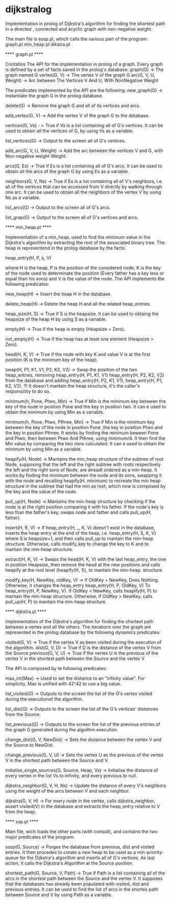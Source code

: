dijkstralog
===========

Implementation in prolog of Dijkstra's algorithm for finding the shortest path in a directed , connected and acyclic graph with non-negative weight.


The main file is sssp.pl, which calls the various part of the program:
graph.pl
min_heap.pl
dikstra.pl




****  graph.pl  ****

Contatins The API for the implementation in prolog of a graph.
Every graph is defined by a set of facts saved in the prolog's
database:
graph(G) -> The graph named G
vertex(G, V) -> The vertex V of the graph G
arc(G, V, U, Weight) -> Arc between The Vertices V And U, With
			NonNegative Weight

The predicates implemented by the API are the following:
new_graph(G)  ->  Instantiate the graph G in the prolog database.

delete(G)  -> Remove the graph G and all of its vertices and arcs.

add_vertex(G, V)  ->  Add the vertex V of the graph G to the database.

vertices(G, Vs) - > True if Vs is a list containing all of G's vertices.
                    It can be used to obtain all the vertices of G, by
		    using Vs as a variable.

list_vertices(G) -> Output to the screen all of G's vertices.

add_arc(G, V, U, Weight) -> Add the arc between the vertices V and G,
		            with Non-negative weight Weight.

arcs(G, Es) -> True if Es is a list containing all of G's arcs. It can
	       be used to obtain all the arcs of the graph G by
	       using Es as a variable.

neighbors(G, V, Ns) -> True if Es is a list containing all of V's
                       neighbors, i.e. all of the vertices that can be
		       accessed from V directly by walking through one
		       arc. It can be used to obtain all the neighbors
		       of the vertex V by using Ns as a variable.

list_arcs(G) -> Output to the screen all of G's arcs.

list_grap(G)  ->  Output to the screen all of G's vertices and arcs.




****  min_heap.pl  ****

Implementation of a min_heap, used to find the minimum value in the
Dijkstra's algorithm by extracting the root of the associated binary
tree.
The heap is representend in the prolog database by the facts:

heap_entry(H, P, k, V)

where H is the heap, P is the position of the considered node, K is the
key of the node used to determinate the position (Every father has a key
less or equal than his sons) and V is the value of the node.
The  API implements the following predicates:

new_heap(H)  ->  Insert the heap H in the database.

delete_heap(H)  ->  Delete the heap H and all the related heap_entries.

heap_size(H, S) -> True if S is the heapsize. It can be used to obtaing
                   the heapsize of the heap H by using S as a variable.

empty(H) -> True if the heap is empty (Heapsize = Zero).

not_empty(H) -> True if the heap has at least one element
               (Heapsize > Zero).

head(H, K, V) -> True if the node with key K and value V is at the first
                 position (K is the minimum key of the heap).

swap(H, P1, K1, V1, P2, K2, V2) -> Swap the position of the two
                                   heap_entries, removing
                                   heap_entry(H, P1, K1, V1)
                                   heap_entry(H, P2, K2, V2)
                                   from the database
                                   and adding
                                   heap_entry(H, P2, K1, V1),
                                   heap_entry(H, P1, K2, V2).
                                   !!! It doesn't mantain the heap
				   structure, it's the caller's
				   responsiility to do so.

minimum(h, Pone, Ptwo, Min) -> True if Min is the minimum key between
                               the key of the node in position Pone and
			       the key in position two. It can e used to
			       obtain the minimum by using Min as a
			       variable.

minimum(h, Pone, Ptwo, Pthree, Min) -> True if Min is the minimum key
                                       between the key of the node in
				       position Pone ,the key in
				       position Ptwo and the key in
				       position Pthree. It works by
				       finding the minimum beween Pone
				       and Ptwo, then between Ptwo And
				       Pthree, using minimum/4. It then
				       find the Min value by comparing
				       the two mins calculated. It can e
				       used to obtain the minimum by
				       using Min as a variable.

heapify(H, Node) -> Mantains the min_heap structure of the subtree of
                   root Node, supposing that the left and the right
		   subtree with roots respectively the left and the
		   right sons of Node, are alreadt ordered as a
		   min-heap. It works by finding the minimum between the
		   node and its sons, swapping it with the node and
		   recalling heapify(H, minimum) to recreate the min
		   heap structure in the subtree that had the min as
		   root, which now is composed by the key and the value
		   of the node.

pull_up(H, Node) -> Mantains the min-heap structure by checking if the
                    node is at the right position comparing it with his
	            father. If the node's key is less than the father's
		    key, swaps node and father and calls pull_up(H,
		    father).

insert(H, K, V) -> If heap_entry(H, _, K, V) doesn't exist in the
                   database, inserts the heap entry at the end of the
		   heap, i.e. heap_entry(H, S, K, V) where S is
		   heapsize+1, and then calls pull_up to mantain the
		   min-heap structure.
                   Otherwise, calls modify_key to change the key to K
		   and to mantain the min-heap structure.

extract(H, K, V) -> Swaps the head(H, K, V) with the last heap_entry,
                    the one in position Heapsize, then remove the head
		    at the new positions and calls heapify at the root
		    level (heapify(H, 1)), to mantain the min-heap.
		    structure.

modify_key(H, NewKey, oldKey, V) -> If OldKey = NewKey, Does Nothing.
                                    Otherwise, it changes the heap_entry
		                    heap_entry(H, P, OldKey, V)
                                    To
			            heap_entry(H, P, NewKey, V).
                                    If OldKey < NewKey, calls
                                    heapify(H, P)
                                    to mantain the min-heap structure.
                                    Otherwise, if OldKey > NewKey, calls
                                    pull_up(H, P)
                                    to mantain the min-heap structure.




****  dijkstra.pl  ****

Implementation of the Dijkstra's algorithm for finding the shortest path
between a vertex and all the others.
The iterations over the graph are represented in the prolog database by
the following dynamics predicates:

visited(G, V) -> True if the vertex V as been visited during the
                 execution of the algorithm.
dist(G, V, D) -> True if D is the distance of the vertex V from the
                 Source
previous(G, V, U) -> True if the vertex U is the previous of the vertex
                     V in the shortest path between the Source and the
		     vertex V

The API is composed by te following predicates:

max_int(Max) -> Used to set the distance to an "infinity value". For
                simplicity, Max is unified with 42^42 to use a big
		value.

list_visited(G) -> Outputs to the screen the list of the G's vertex
                   visited during the executionof the algorithm.

list_dist(G) -> Outputs to the screen the list of the G's vertices'
                distances from the Source.

list_previous(G) -> Outputs to the screen the list of the previous
                    entries of the graph G generated during the algoithm
	            execution.

change_dist(G, V, NewDist) -> Sets the distance between the vertex V and
                              the Source to NewDist.

change_previous(G, V, U) -> Sets the vertex U as the previous of the
                            vertex V in the shortest path between the
			    Source and V.

initialise_single_sources(G, Source, Heap, Vs) -> Initialise the
                                                  distance of every
						  vertex in the list Vs
						  to infinity, and every
						  previous to null.

dijkstra_neighbor(G, V, H, Ns) -> Update the distance of every
                                  V's neighbors using the weight of the
			          arcs between V and each neighbor.

dijkstra(G, V, H) -> For every node in the vertex, calls
                     dijkstra_neighbor, assert visited(V) in the
		     database and extracts the heap_entry relative to V
		     from the heap.




**** ssp.pl  ****

Main file, wich loads the other parts (with consult), and contains the
two major predicates of the program:

sssp(G, Source) -> Purges the database from previous, dist and visited
                   entries. It then procedes to create a new heap to be
	           used as a min-priority-queue for the Dijkstra's
	           algorithm and inserts all of G's vertices. As
		   last action, it calls the Dijkstra's Algorithm
		   at the Source position.

shortest_path(G, Source, V, Path) -> True if Path is a list containing
                                     all of the arcs in the shortest
				     path between the Source and the
				     vertex V. It supposes that the
				     databases has already been
				     populated with visited, dist and
				     previous entries. It can be used to
				     find the list of arcs in the
				     shortes path between Source and V
				     by using Path as a variable.

